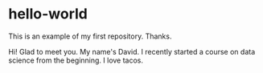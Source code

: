 # hello-world
This is an example of my first repository. Thanks.

Hi! Glad to meet you. My name's David.
I recently started a course on data science from the beginning. 
I love tacos.

